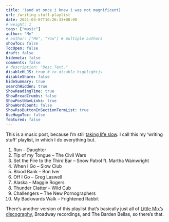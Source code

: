 ```yaml
---
title: '(and at once i knew i was not magnificent)'
url: /writing-stuff-playlist
date: 2021-03-07T16:26:33+08:00
# weight: 1
tags: ["music"]
author: "Me"
# author: ["Me", "You"] # multiple authors
showToc: false
TocOpen: false
draft: false
hidemeta: false
comments: false
# description: "Desc Text."
disableHLJS: true # to disable highlightjs
disableShare: false
hideSummary: true
searchHidden: true
ShowReadingTime: true
ShowBreadCrumbs: false
ShowPostNavLinks: true
ShowWordCount: false
ShowRssButtonInSectionTermList: true
UseHugoToc: false
featured: false
---
```


This is a music post, because I’m still [taking life slow](https://jalyn.co/slowing-down/). I call this my ‘writing stuff’ playlist, in which I do everything but.

1. Run – Daughter
2. Tip of my Tongue – The Civil Wars
3. Set the Fire to the Third Bar – Snow Patrol ft. Martha Wainwright
4. When I Go – Slow Club
5. Blood Bank – Bon Iver
6. Off I Go – Greg Laswell
7. Alaska – Maggie Rogers
8. Thunder Clatter – Wild Cub
9. Challengers – The New Pornographers
10. My Backwards Walk – Frightened Rabbit

There’s another version of this playlist that’s basically just all of [Little Mix’s discography](/content/posts/little-mix.md), Broadway recordings, and The Barden Bellas, so there’s that.